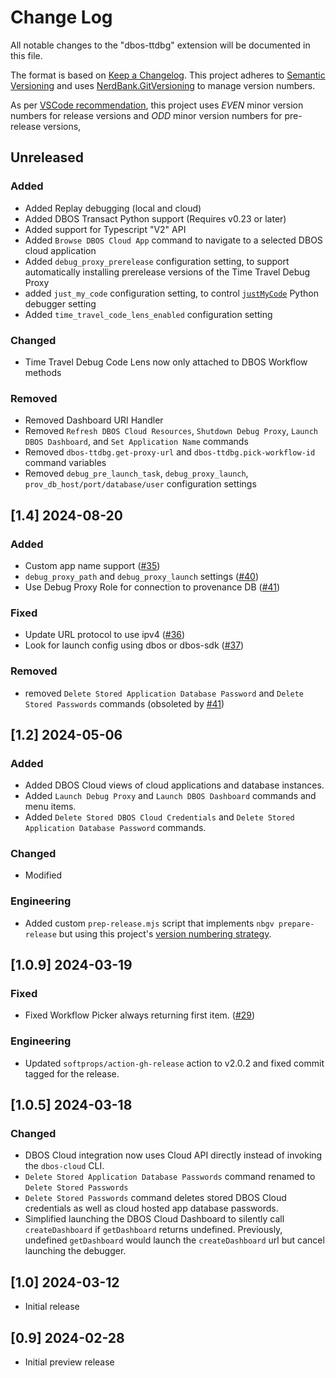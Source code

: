 # Change Log

All notable changes to the "dbos-ttdbg" extension will be documented in this file.

The format is based on [Keep a Changelog](https://keepachangelog.com/).
This project adheres to [Semantic Versioning](https://semver.org) and uses 
[NerdBank.GitVersioning](https://github.com/AArnott/Nerdbank.GitVersioning) to manage version numbers.

As per [VSCode recommendation](https://code.visualstudio.com/api/working-with-extensions/publishing-extension#prerelease-extensions),
this project uses *EVEN* minor version numbers for release versions and *ODD* minor version numbers for pre-release versions,

## Unreleased

### Added

* Added Replay debugging (local and cloud)
* Added DBOS Transact Python support (Requires v0.23 or later)
* Added support for Typescript "V2" API
* Added `Browse DBOS Cloud App` command to navigate to a selected DBOS cloud application
* Added `debug_proxy_prerelease` configuration setting, to support automatically installing prerelease versions of the Time Travel Debug Proxy
* added `just_my_code` configuration setting, to control [`justMyCode`](https://code.visualstudio.com/docs/python/debugging#_justmycode) Python debugger setting
* Added `time_travel_code_lens_enabled` configuration setting

### Changed

* Time Travel Debug Code Lens now only attached to DBOS Workflow methods

### Removed

* Removed Dashboard URI Handler
* Removed `Refresh DBOS Cloud Resources`, `Shutdown Debug Proxy`, `Launch DBOS Dashboard`, and `Set Application Name` commands
* Removed `dbos-ttdbg.get-proxy-url` and `dbos-ttdbg.pick-workflow-id` command variables
* Removed `debug_pre_launch_task`, `debug_proxy_launch`, `prov_db_host/port/database/user` configuration settings



## [1.4] 2024-08-20

### Added

- Custom app name support ([#35](https://github.com/dbos-inc/ttdbg-extension/pull/35))
- `debug_proxy_path` and `debug_proxy_launch` settings ([#40](https://github.com/dbos-inc/ttdbg-extension/pull/40))
- Use Debug Proxy Role for connection to provenance DB ([#41](https://github.com/dbos-inc/ttdbg-extension/pull/41))


### Fixed

- Update URL protocol to use ipv4 ([#36](https://github.com/dbos-inc/ttdbg-extension/pull/36))
- Look for launch config using dbos or dbos-sdk ([#37](https://github.com/dbos-inc/ttdbg-extension/pull/37))

### Removed

- removed `Delete Stored Application Database Password` and `Delete Stored Passwords` commands (obsoleted by [#41](https://github.com/dbos-inc/ttdbg-extension/pull/41))



## [1.2] 2024-05-06

### Added

- Added DBOS Cloud views of cloud applications and database instances.
- Added `Launch Debug Proxy` and `Launch DBOS Dashboard` commands and menu items.
- Added `Delete Stored DBOS Cloud Credentials` and `Delete Stored Application Database Password` commands.

### Changed 

- Modified 

### Engineering

- Added custom `prep-release.mjs` script that implements `nbgv prepare-release` but using this project's
  [version numbering strategy](https://github.com/dbos-inc/ttdbg-extension?tab=readme-ov-file#versioning-strategy).

## [1.0.9] 2024-03-19

### Fixed

- Fixed Workflow Picker always returning first item. ([#29](https://github.com/dbos-inc/ttdbg-extension/issues/29))

### Engineering

- Updated `softprops/action-gh-release` action to v2.0.2 and fixed commit tagged for the release.

## [1.0.5] 2024-03-18

### Changed

- DBOS Cloud integration now uses Cloud API directly instead of invoking the `dbos-cloud` CLI.
- `Delete Stored Application Database Passwords` command renamed to `Delete Stored Passwords`
- `Delete Stored Passwords` command deletes stored DBOS Cloud credentials as well as cloud hosted app database passwords.
- Simplified launching the DBOS Cloud Dashboard to silently call `createDashboard` if `getDashboard` returns undefined. 
  Previously, undefined `getDashboard` would launch the `createDashboard` url but cancel launching the debugger.

## [1.0] 2024-03-12

- Initial release

## [0.9] 2024-02-28

- Initial preview release

